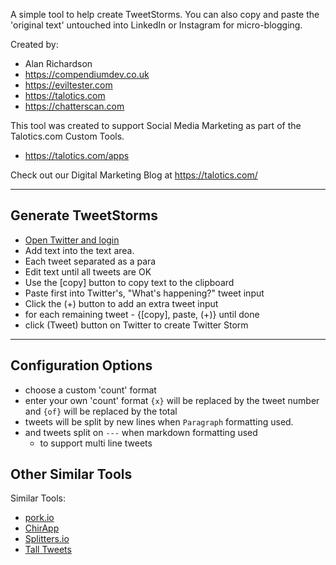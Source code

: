 A simple tool to help create TweetStorms. You can also copy and paste the 'original text' untouched into LinkedIn or Instagram for micro-blogging.

Created by:

- Alan Richardson
- https://compendiumdev.co.uk
- https://eviltester.com
- https://talotics.com
- https://chatterscan.com

This tool was created to support Social Media Marketing as part of the Talotics.com Custom Tools.

- https://talotics.com/apps

Check out our Digital Marketing Blog at https://talotics.com/

---

## Generate TweetStorms

- <a href="https://twitter.com/home" target="_blank" rel="noopener noreferrer">Open Twitter and login</a>
- Add text into the text area.
- Each tweet separated as a para
- Edit text until all tweets are OK
- Use the [copy] button to copy text to the clipboard
- Paste first into Twitter's, "What's happening?" tweet input
- Click the (+) button to add an extra tweet input
- for each remaining tweet - {[copy], paste, (+)} until done
- click (Tweet) button on Twitter to create Twitter Storm

---

## Configuration Options

- choose a custom 'count' format
- enter your own 'count' format `{x}` will be replaced by the tweet number and `{of}` will be replaced by the total
- tweets will be split by new lines when `Paragraph` formatting used.
- and tweets split on `---` when markdown formatting used
    - to support multi line tweets

## Other Similar Tools

Similar Tools:

- [pork.io](http://pork.io/)
- [ChirApp](https://getchirrapp.com/)
- [Splitters.io](https://splitters.co/)
- [Tall Tweets](https://280.talltweets.com/)